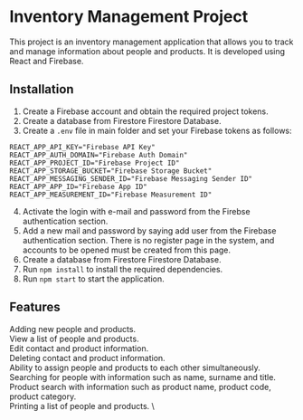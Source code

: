 # Inventory Management Project

This project is an inventory management application that allows you to track and manage information about people and products. It is developed using React and Firebase.

## Installation

1. Create a Firebase account and obtain the required project tokens.
2. Create a database from Firestore Firestore Database.
3. Create a `.env` file in main folder and set your Firebase tokens as follows:

```
REACT_APP_API_KEY="Firebase API Key"
REACT_APP_AUTH_DOMAIN="Firebase Auth Domain"
REACT_APP_PROJECT_ID="Firebase Project ID"
REACT_APP_STORAGE_BUCKET="Firebase Storage Bucket"
REACT_APP_MESSAGING_SENDER_ID="Firebase Messaging Sender ID"
REACT_APP_APP_ID="Firebase App ID"
REACT_APP_MEASUREMENT_ID="Firebase Measurement ID"
```

4. Activate the login with e-mail and password from the Firebse authentication section.
5. Add a new mail and password by saying add user from the Firebase authentication section. There is no register page in the system, and accounts to be opened must be created from this page.
6. Create a database from Firestore Firestore Database.
7. Run `npm install` to install the required dependencies.
8. Run `npm start` to start the application.

## Features
Adding new people and products. \
View a list of people and products. \
Edit contact and product information. \
Deleting contact and product information. \
Ability to assign people and products to each other simultaneously. \
Searching for people with information such as name, surname and title. \
Product search with information such as product name, product code, product category.\
Printing a list of people and products. \



